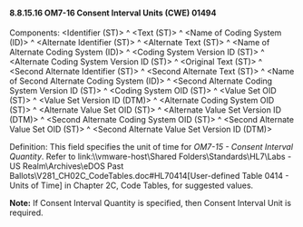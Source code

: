 #### 8.8.15.16 OM7-16 Consent Interval Units (CWE) 01494

Components: &lt;Identifier (ST)> ^ &lt;Text (ST)> ^ &lt;Name of Coding System (ID)> ^ &lt;Alternate Identifier (ST)> ^ &lt;Alternate Text (ST)> ^ &lt;Name of Alternate Coding System (ID)> ^ &lt;Coding System Version ID (ST)> ^ &lt;Alternate Coding System Version ID (ST)> ^ &lt;Original Text (ST)> ^ &lt;Second Alternate Identifier (ST)> ^ &lt;Second Alternate Text (ST)> ^ &lt;Name of Second Alternate Coding System (ID)> ^ &lt;Second Alternate Coding System Version ID (ST)> ^ &lt;Coding System OID (ST)> ^ &lt;Value Set OID (ST)> ^ &lt;Value Set Version ID (DTM)> ^ &lt;Alternate Coding System OID (ST)> ^ &lt;Alternate Value Set OID (ST)> ^ &lt;Alternate Value Set Version ID (DTM)> ^ &lt;Second Alternate Coding System OID (ST)> ^ &lt;Second Alternate Value Set OID (ST)> ^ &lt;Second Alternate Value Set Version ID (DTM)>

Definition: This field specifies the unit of time for _OM7-15 - Consent Interval Quantity_. Refer to link:\\\\vmware-host\\Shared Folders\\Standards\\HL7\\Labs - US Realm\\Archives\\eDOS Past Ballots\\V281_CH02C_CodeTables.doc#HL70414[User-defined Table 0414 - Units of Time] in Chapter 2C, Code Tables, for suggested values.

**Note:** If Consent Interval Quantity is specified, then Consent Interval Unit is required.
